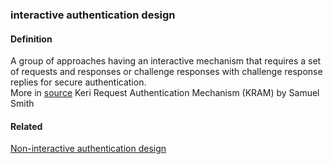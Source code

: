 ### interactive authentication design

<h4>Definition</h4><p>A group of approaches having an interactive mechanism that requires a set of requests and responses or challenge responses with challenge response replies for secure authentication.<br>More in <a href="https://hackmd.io/ZbVAbNK1SPyT90-oNwN_cw">source</a> Keri Request Authentication Mechanism (KRAM) by Samuel Smith</p><h4>Related</h4><p><a href="non-interactive-authentication-design">Non-interactive authentication design</a></p>